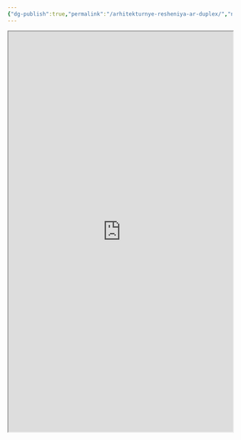 ```yaml
---
{"dg-publish":true,"permalink":"/arhitekturnye-resheniya-ar-duplex/","noteIcon":"","updated":"2024-12-02T04:47:34.454+03:00"}
---
```



<Center>
<iframe src="https://drive.google.com/file/d/1J0Zvi0NJPQzW5GF7QVbRPaPRO4n2BNbW/preview" width="100%" height="900" allow="autoplay"></iframe>
</Center>